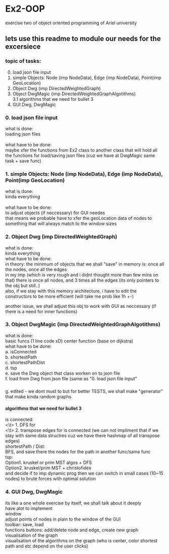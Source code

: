 # Ex2-OOP
exercise two of object oriented programming of Ariel university

## lets use this readme to module our needs for the excersiece
### topic of tasks:
0. load json file input <br>
1. simple Objects: Node (imp NodeData), Edge (imp NodeData), Point(imp GeoLocation) <br>
2. Object Dwg (imp DirectedWeightedGraph) <br>
3. Object DwgMagic (imp DirectedWeightedGraphAlgotithms) <br>
3.1 algorithms that we need for bullet 3 <br>
4. GUI Dwg, DwgMagic <br>

### 0. load json file input
what is done: <br>
loading json files<br>
<br>
what have to be done: <br>
maybe xfer the functions from Ex2 class to another class that will hold all the functions for load/saving json files (cuz we have at DwgMagic same task + save func)

### 1. simple Objects: Node (imp NodeData), Edge (imp NodeData), Point(imp GeoLocation) 
what is done: <br>
kinda everything <br>
<br>
what have to be done: <br>
to adjust objects (if neccessary) for GUI needes <br>
that means we probable have to xfer the geoLocation data of nodes to something that will always match to the window sizes <br>

### 2. Object Dwg (imp DirectedWeightedGraph) 
what is done: <br>
kinda everything
<br>
what have to be done: <br>
in theory: the minimum of objects that we shall "save" in memory is: once all the nodes, once all the edges <br>
in my imp (which is very rough and i didnt thought more than few mins on that) there is once all nodes, and 3 times all the edges (its only pointers to the obj but still..) <br>
also, if we stay with this memory architecture, i have to edit the constructors to be more efficient (will take me prob like 1h +-) <br>

another issue, we shall adjust this obj to work with GUI as neccessary (if there is a need for inner functions)


### 3. Object DwgMagic (imp DirectedWeightedGraphAlgotithms) 
what is done: <br>
basic funcs (1 line code xD)
center function (base on dijkstra)
<br>
what have to be done: <br>
a. isConnected <br>
b. shortestPath <br>
c. shortestPathDist <br>
d. tsp <br>
e. save the Dwg object that class worken on to json file <br>
f. load from Dwg from json file (same as "0. load json file input" <br>

#####
g. edited - we dont must to but for better TESTS, we shall make "generator" that make kinda random graphs

#### algorithms that we need for bullet 3
 is connected: <br>
<\t>    1. DFS for <br>
<\t>    2. transpose edges for is connected (we can not impliment that if we stay with same data structres cuz we have there hashmap of all transpose edges) <br>
 shortestPath / Dist: <br>
BFS, and save there the nodes for the path in another func/same func <br>
 tsp: <br>
 Option1. kruskel or prim MST algos + DFS <br> 
 Option2. kruskel/prim MST + christofides <br> 
  and decide if to imp dynamic prog then we can switch in small cases (10~15 nodes) to brute forces with optimal solution
  
  
### 4. GUI Dwg, DwgMagic
its like a one whole exercise by itself, we shall talk about it deeply <br>
have alot to implement <br>
window <br>
adjust points of nodes in plain to the window of the GUI <br>
toolbar: save, load <br>
functions buttons: add/delete node and edge, create new graph <br>
visualisation of the graph <br>
visualisation of the algorithms on the graph (who is center, color shortest path and etc depend on the user clicks)
